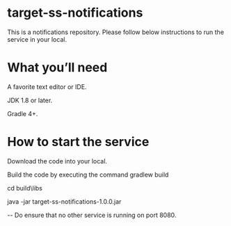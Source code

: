 # target-ss-notifications
This is a notifications repository.
Please follow below instructions to run the service in your local.

# What you’ll need

A favorite text editor or IDE.

JDK 1.8 or later.

Gradle 4+.

# How to start the service

Download the code into your local.

Build the code by executing the command gradlew build

cd build\libs

java -jar target-ss-notifications-1.0.0.jar

-- Do ensure that no other service is running on port 8080.
